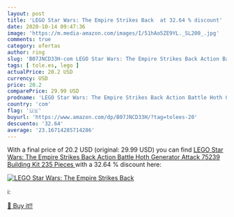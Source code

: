 ```yaml
---
layout: post
title: 'LEGO Star Wars: The Empire Strikes Back  at 32.64 % discount'
date: 2020-10-14 09:47:36
image: 'https://m.media-amazon.com/images/I/51hAo5ZE9YL._SL200_.jpg'
comments: true
category: ofertas
author: ring
slug: 'B07JNCD33H-com LEGO Star Wars: The Empire Strikes Back Action Battle...'
tags: [ tole.es, lego ]
actualPrice: 20.2 USD
currency: USD
price: 20.2
comparePrice: 29.99 USD
prodname: 'LEGO Star Wars: The Empire Strikes Back Action Battle Hoth Generator Attack 75239 Building Kit  235 Pieces '
country: 'com'
flag: '🇺🇸'
buyurl: 'https://www.amazon.com/dp/B07JNCD33H/?tag=tolees-20'
descuento: '32.64'
average: '23.16714285714286'
---
```


With a final price of 20.2 USD (original: 29.99 USD) you can find [LEGO Star Wars: The Empire Strikes Back Action Battle Hoth Generator Attack 75239 Building Kit  235 Pieces ](https://www.amazon.com/dp/B07JNCD33H/?tag=tolees-20) with a  32.64 % discount here:

[![LEGO Star Wars: The Empire Strikes Back ](https://m.media-amazon.com/images/I/51hAo5ZE9YL._SL200_.jpg)](https://www.amazon.com/dp/B07JNCD33H/?tag=tolees-20)

ℹ️:


[🛒 Buy it!!](https://www.amazon.com/dp/B07JNCD33H/?tag=tolees-20)
